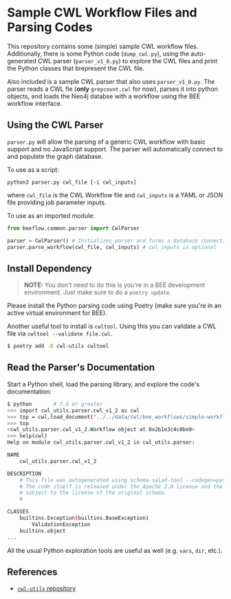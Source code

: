 # Sample CWL Workflow Files and Parsing Codes

This repository contains some (simple) sample CWL workflow
files. Additionally, there is some Python code (`dump_cwl.py`), using
the auto-generated CWL parser (`parser_v1_0.py`) to explore the CWL
files and print the Python classes that brepresent the CWL file.

Also included is a sample CWL parser that also uses
`parser_v1_0.py`. The parser reads a CWL fle (**only** `grepcount.cwl`
for now), parses it into python objects, and loads the Neo4j databse
with a workflow using the BEE workflow interface.

## Using the CWL Parser

`parser.py` will allow the parsing of a generic CWL workflow with basic support and no JavaScript
support. The parser will automatically connect to and populate the graph database.

To use as a script:

`python3 parser.py cwl_file [-i cwl_inputs]`

where `cwl_file` is the CWL Workflow file and `cwl_inputs` is a YAML or JSON file providing
job parameter inputs.

To use as an imported module:

```py
from beeflow.common.parser import CwlParser

parser = CwlParser() # Initializes parser and forms a database connection
parser.parse_workflow(cwl_file, cwl_inputs) # cwl_inputs is optional
```

## Install Dependency

> **NOTE:** You don't need to do this is you're in a BEE development
> environment. Just make sure to do a `poetry update`.

Please install the Python parsing code using Poetry (make sure you're in an
active virtual environment for BEE).

Another useful tool to install is `cwltool`. Using this you can
validate a CWL file via `cwltool --validate file.cwl`.

```sh
$ poetry add -D cwl-utils cwltool
```

## Read the Parser's Documentation

Start a Python shell, load the parsing library, and explore the code's
documentation:

```sh
$ python       # 3.6 or greater
>>> import cwl_utils.parser.cwl_v1_2 as cwl
>>> top = cwl.load_document("../../data/cwl/bee_workflows/simple-workflows/grep-wordcount/gc.cwl")
>>> top
<cwl_utils.parser.cwl_v1_2.Workflow object at 0x2b1e3c4c0be0>
>>> help(cwl)
Help on module cwl_utils.parser.cwl_v1_2 in cwl_utils.parser:

NAME
    cwl_utils.parser.cwl_v1_2

DESCRIPTION
    # This file was autogenerated using schema-salad-tool --codegen=python
    # The code itself is released under the Apache 2.0 license and the help text is
    # subject to the license of the original schema.
    #

CLASSES
    builtins.Exception(builtins.BaseException)
        ValidationException
    builtins.object
...
```

All the usual Python exploration tools are useful as well (e.g. `vars`, `dir`,
etc.).

## References

- [`cwl-utils` repository](https://github.com/common-workflow-language/cwl-utils)

